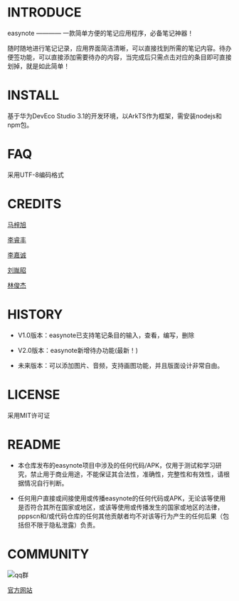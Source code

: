 # INTRODUCE
easynote ———— 一款简单方便的笔记应用程序，必备笔记神器！

随时随地进行笔记记录，应用界面简洁清晰，可以直接找到所需的笔记内容。待办便签功能，可以直接添加需要待办的内容，当完成后只需点击对应的条目即可直接划掉，就是如此简单！

# INSTALL
基于华为DevEco Studio 3.1的开发环境，以ArkTS作为框架，需安装nodejs和npm包。

# FAQ
采用UTF-8编码格式

# CREDITS
[马梓旭](https://github.com/Zanzeu)

[李睿丰](https://github.com/lrf0408)

[李嘉诚](https://github.com/Down200)

[刘胤昭](https://github.com/ideer-52)

[林俊杰](https://github.com/JackDawson-2887)

# HISTORY
* V1.0版本：easynote已支持笔记条目的输入，查看，编写，删除

* V2.0版本：easynote新增待办功能(最新！)

* 未来版本：可以添加图片、音频，支持画图功能，并且版面设计非常自由。

# LICENSE
采用MIT许可证

# README
* 本仓库发布的easynote项目中涉及的任何代码/APK，仅用于测试和学习研究，禁止用于商业用途，不能保证其合法性，准确性，完整性和有效性，请根据情况自行判断。

* 任何用户直接或间接使用或传播easynote的任何代码或APK，无论该等使用是否符合其所在国家或地区，或该等使用或传播发生的国家或地区的法律，pppscn和/或代码仓库的任何其他贡献者均不对该等行为产生的任何后果（包括但不限于隐私泄露）负责。

# COMMUNITY

![qq群]()

[官方网站](https://easynote07.wordpress.com/2023/07/04/easynote/)


